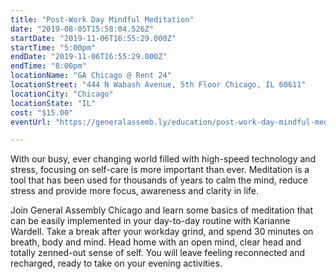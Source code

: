 ```yaml
---
title: "Post-Work Day Mindful Meditation"
date: "2019-08-05T15:58:04.526Z"
startDate: "2019-11-06T16:55:29.000Z"
startTime: "5:00pm"
endDate: "2019-11-06T16:55:29.000Z"
endTime: "8:00pm"
locationName: "GA Chicago @ Rent 24"
locationStreet: "444 N Wabash Avenue, 5th Floor Chicago, IL 60611"
locationCity: "Chicago"
locationState: "IL"
cost: "$15.00"
eventUrl: "https://generalassemb.ly/education/post-work-day-mindful-meditation/chicago/85650"

---
```


With our busy, ever changing world filled with high-speed technology and stress, focusing on self-care is more important than ever. Meditation is a tool that has been used for thousands of years to calm the mind, reduce stress and provide more focus, awareness and clarity in life.

Join General Assembly Chicago and learn some basics of meditation that can be easily implemented in your day-to-day routine with Karianne Wardell. Take a break after your workday grind, and spend 30 minutes on breath, body and mind. Head home with an open mind, clear head and totally zenned-out sense of self. You will leave feeling reconnected and recharged, ready to take on your evening activities.



